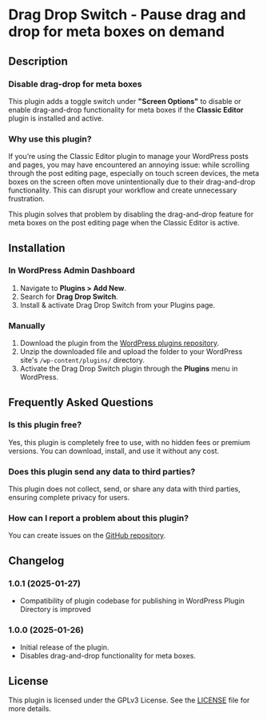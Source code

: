 # Drag Drop Switch - Pause drag and drop for meta boxes on demand

## Description

### Disable drag-drop for meta boxes

This plugin adds a toggle switch under **"Screen Options"** to disable or enable drag-and-drop functionality for meta boxes if the **Classic Editor** plugin is installed and active.

### Why use this plugin?

If you’re using the Classic Editor plugin to manage your WordPress posts and pages, you may have encountered an annoying issue: while scrolling through the post editing page, especially on touch screen devices, the meta boxes on the screen often move unintentionally due to their drag-and-drop functionality. This can disrupt your workflow and create unnecessary frustration.

This plugin solves that problem by disabling the drag-and-drop feature for meta boxes on the post editing page when the Classic Editor is active.

## Installation

### In WordPress Admin Dashboard

1. Navigate to **Plugins > Add New**.
2. Search for **Drag Drop Switch**.
3. Install & activate Drag Drop Switch from your Plugins page.

### Manually

1. Download the plugin from the [WordPress plugins repository](https://wordpress.org/plugins/drag-drop-switch).
2. Unzip the downloaded file and upload the folder to your WordPress site's `/wp-content/plugins/` directory.
3. Activate the Drag Drop Switch plugin through the **Plugins** menu in WordPress.

## Frequently Asked Questions

### Is this plugin free?

Yes, this plugin is completely free to use, with no hidden fees or premium versions. You can download, install, and use it without any cost.

### Does this plugin send any data to third parties?

This plugin does not collect, send, or share any data with third parties, ensuring complete privacy for users.

### How can I report a problem about this plugin?

You can create issues on the [GitHub repository](https://github.com/itsjjfurki/drag-drop-switch/issues).

## Changelog

### 1.0.1 (2025-01-27)

- Compatibility of plugin codebase for publishing in WordPress Plugin Directory is improved

### 1.0.0 (2025-01-26)

- Initial release of the plugin.
- Disables drag-and-drop functionality for meta boxes.

## License

This plugin is licensed under the GPLv3 License. See the [LICENSE](https://www.gnu.org/licenses/gpl.html) file for more details.
